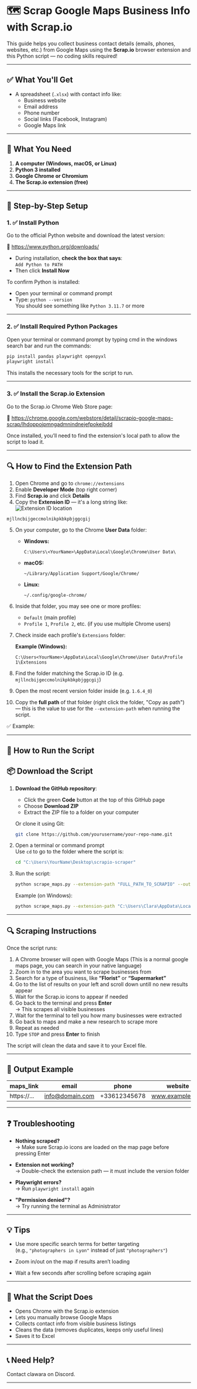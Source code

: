 # 🗺️ Scrap Google Maps Business Info with Scrap.io

This guide helps you collect business contact details (emails, phones, websites, etc.) from Google Maps using the **Scrap.io** browser extension and this Python script — no coding skills required!

---

## ✅ What You'll Get

- A spreadsheet (`.xlsx`) with contact info like:
  - Business website
  - Email address
  - Phone number
  - Social links (Facebook, Instagram)
  - Google Maps link

---

## 🔧 What You Need

1. **A computer (Windows, macOS, or Linux)**
2. **Python 3 installed**
3. **Google Chrome or Chromium**
4. **The Scrap.io extension (free)**

---

## 🚀 Step-by-Step Setup

### 1. ✅ Install Python

Go to the official Python website and download the latest version:

🔗 https://www.python.org/downloads/

- During installation, **check the box that says**:  
  `Add Python to PATH`
- Then click **Install Now**

To confirm Python is installed:
- Open your terminal or command prompt
- Type: `python --version`  
  You should see something like `Python 3.11.7` or more

---

### 2. ✅ Install Required Python Packages

Open your terminal or command prompt by typing cmd in the windows search bar and run the commands:

```bash
pip install pandas playwright openpyxl
playwright install
```

This installs the necessary tools for the script to run.

---

### 3. ✅ Install the Scrap.io Extension

Go to the Scrap.io Chrome Web Store page:

🔗 https://chrome.google.com/webstore/detail/scrapio-google-maps-scrap/lhdoppojpmngadmnindnejefpokejbdd

Once installed, you’ll need to find the extension's local path to allow the script to load it.

---

## 🔍 How to Find the Extension Path

1. Open Chrome and go to `chrome://extensions`
2. Enable **Developer Mode** (top right corner)
3. Find **Scrap.io** and click **Details**
4. Copy the **Extension ID** — it's a long string like:  
![Extension ID location](your_scrap.io_id.png)

`mjllncbijgeccmolnikpkbkpbjggcgij`
   

5. On your computer, go to the Chrome **User Data** folder:

   - **Windows:**
     ```
     C:\Users\<YourName>\AppData\Local\Google\Chrome\User Data\
     ```
   - **macOS:**
     ```
     ~/Library/Application Support/Google/Chrome/
     ```
   - **Linux:**
     ```
     ~/.config/google-chrome/
     ```

6. Inside that folder, you may see one or more profiles:
   - `Default` (main profile)
   - `Profile 1`, `Profile 2`, etc. (if you use multiple Chrome users)

7. Check inside each profile's `Extensions` folder:

   **Example (Windows):**
    ```
    C:\Users<YourName>\AppData\Local\Google\Chrome\User Data\Profile 1\Extensions
    ```

8. Find the folder matching the Scrap.io ID (e.g. `mjllncbijgeccmolnikpkbkpbjggcgij`)

9. Open the most recent version folder inside (e.g. `1.6.4_0`)

10. Copy the **full path** of that folder (right click the folder, "Copy as path") — this is the value to use for the `--extension-path` when running the script.

✅ Example:

---

## 🏃 How to Run the Script

## 📦 Download the Script

1. **Download the GitHub repository**:
   - Click the green **Code** button at the top of this GitHub page
   - Choose **Download ZIP**
   - Extract the ZIP file to a folder on your computer

   Or clone it using Git:
   ```bash
   git clone https://github.com/yourusername/your-repo-name.git
   ```

2. Open a terminal or command prompt  
   Use `cd` to go to the folder where the script is:

   ```bash
   cd "C:\Users\YourName\Desktop\scrapio-scraper"
   ```

3. Run the script:

   ```bash
   python scrape_maps.py --extension-path "FULL_PATH_TO_SCRAPIO" --output "my_data.xlsx"
   ```

   Example (on Windows):

   ```bash
   python scrape_maps.py --extension-path "C:\Users\Clara\AppData\Local\Google\Chrome\User Data\Profile 1\Extensions\mjllncbijgeccmolnikpkbkpbjggcgij\1.6.4_0" --output "paris_restaurants.xlsx"
   ```

---

## 🔍 Scraping Instructions

Once the script runs:

1. A Chrome browser will open with Google Maps (This is a normal google maps page, you can search in your native language)
2. Zoom in to the area you want to scrape businesses from
3. Search for a type of business, like **“Florist”** or **“Supermarket”**
4. Go to the list of results on your left and scroll down untill no new results appear
5. Wait for the Scrap.io icons to appear if needed
6. Go back to the terminal and press **Enter**  
   → This scrapes all visible businesses
7. Wait for the terminal to tell you how many businesses were extracted
8. Go back to maps and make a new research to scrape more
9. Repeat as needed
10. Type `STOP` and press **Enter** to finish

The script will clean the data and save it to your Excel file.

---

## 📂 Output Example

| maps_link | email             | phone       | website           | contact_page       | facebook             | instagram             |
|-----------|------------------|-------------|-------------------|--------------------|----------------------|-----------------------|
| https://... | info@domain.com | +33612345678 | www.example.com   | /contact           | fb.com/yourbiz       | instagram.com/yourbiz |

---

## ❓ Troubleshooting

- **Nothing scraped?**  
  → Make sure Scrap.io icons are loaded on the map page before pressing Enter

- **Extension not working?**  
  → Double-check the extension path — it must include the version folder

- **Playwright errors?**  
  → Run `playwright install` again

- **"Permission denied"?**  
  → Try running the terminal as Administrator

---

## 💡 Tips

- Use more specific search terms for better targeting  
  (e.g., `"photographers in Lyon"` instead of just `"photographers"`)

- Zoom in/out on the map if results aren’t loading

- Wait a few seconds after scrolling before scraping again

---

## 🧼 What the Script Does

- Opens Chrome with the Scrap.io extension
- Lets you manually browse Google Maps
- Collects contact info from visible business listings
- Cleans the data (removes duplicates, keeps only useful lines)
- Saves it to Excel

---

## 📞 Need Help?

Contact clawara on Discord.

---
